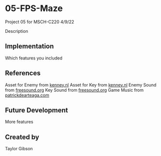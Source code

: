 # 05-FPS-Maze
Project 05 for MSCH-C220
4/9/22

Description

## Implementation
Which features you included

## References
Asset for Enemy from [kenney.nl](https://kenney.nl/assets/blocky-characters)
Asset for Key from [kenney.nl](https://kenney.nl/assets/platformer-kit)
Enemy Sound from [freesound.org](https://freesound.org/people/gneube/sounds/315844/)
Key Sound from [freesound.org](https://freesound.org/people/ProjectsU012/sounds/341695/)
Game Music from [patrickdearteaga.com](https://patrickdearteaga.com/royalty-free-music/)

## Future Development
More features

## Created by
Taylor Gibson
